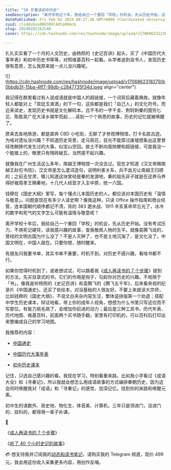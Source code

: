 ```yaml
---
title: "30 岁重读初中历史"
seoDescription: "离开学校近十年，我给自己一个重回「学校」的机会，先从历史开始。没有考试压力，不用死记硬背，读我感兴趣的故事，查我敬佩人物的生平。"
datePublished: Fri Feb 02 2024 08:27:38 GMT+0000 (Coordinated Universal Time)
cuid: cls4du5ox000309l4dto09mcb
slug: 20240202162540
cover: https://cdn.hashnode.com/res/hashnode/image/upload/v1706862312302/b17af190-ff9f-4f84-a4a5-095da2de2dca.jpeg

---
```


扎扎实实看了一个月的人文历史，由杨照的《史记百讲》起头，买了《中国历代大事年表》和初中历史书等等，对照维基百科一起看。从学者追到说书人，发现历史很有意思，怎么我原来就一点儿没兴趣呢。

![](https://cdn.hashnode.com/res/hashnode/image/upload/v1706862318279/b0bbdb3f-15ba-4ff7-98db-c2847735f34d.jpeg align="center")

我记得在群里看过有人说成语就是中国人的超链接，一个词背后藏着典故。就像年轻人都能对上「宫廷玉液酒」的下一句，这些都是我们「自己人」的文化符号。而近来读史，发现历史书就是文化解码本。吕不韦的一字千金、荆轲刺秦的图穷匕见、陈胜吴广在大泽乡揭竿而起……读到一个个熟悉的故事，历史的记忆就被唤醒了。

原来去各地旅游，都是直奔 CBD 小吃街，无聊了才参观博物馆，打卡名胜古迹。为啥对遗址没兴趣？不知道历史背景，走马观花，目光不能穿过废墟想象出这里曾经改朝换代发生过的大事，似宝山空回。故土不断向我抛梗和超链接，可是我没一个能接上的，眼里只有残砖破瓦，当然提不起兴趣。

就像我在广州生活这么多年，南越王博物馆一次没去过。现在才知道《汉文帝赐南越王赵佗书信》，汉文帝是怎么遣词造句，说明利害关系，兵不血刃让南越王归顺的；之前去甘肃，哪儿知道这块曾经是秦的发源地，秦的祖先非子就是在这养马养得好被周孝王赐秦地，十几代人经营才入主中原，统一六国。

钱穆在《国史大纲》里写，每个懂点儿本国历史的人，都应该对本国历史有「温情与敬意」。问题是现在有多少人读史啊？像我这种，只读 Office 操作指南和商业经管，连本国朝代顺序都记不清，背的 383 淝水战、1911 辛亥革命早忘光了，冰冷的数字和死气的文字怎么可能有温情与敬意呢？

离开学校十年后，我给自己一个重回「学校」的机会，先从历史开始。没有考试压力，不用死记硬背，读我感兴趣的故事，查我敬佩人物的生平。就像袁腾飞说的，曾经的文明古国为什么没了？不是人灭种了，也不是土地沉海了，是文化没了。中国文明在，中国人就在。只要你想，随时醒来。

有朋友问我要书单，其实书单不重要，时机不到，对历史不感兴趣，看啥书都不行。

如果你觉得时机到了，或者想试试，可以跟着我《[成人再读书的 7 个步骤](https://mp.weixin.qq.com/s?__biz=MzI3MzU5MDA1OQ==&mid=2247488452&idx=1&sn=6f28063d623a72e773541515cf7452fb&chksm=eb21a180dc562896e7b96a1d4fd2b131e350a3664828846d0f1c81bea4123978e02173019c39#rd)》提到的方法，先买目录式的书，它们的作用是钩子，勾起你对历史的兴趣。不局限于「书」，像我是听杨照的《史记百讲》和袁腾飞的《腾飞五千年》，后来看央视的纪录片《中国通史》，还买了些绘本，对没基础的人很友好。不要上来就读大宗师，比如钱穆的《国史大纲》，不说文白夹杂内容生涩，繁体竖排版第一个劝退；搭配中学生历史课本，辩证地看，带上你的成年人视角，想想为什么书里只写这位而不写那位。有能力挑毛病了，会增加你前进的动力；最后是三种工具书，历代年表、历代地图、维基百科，前面两个买书随手翻，家里有打印机的，可以百科后打印出来整编成自己的学习地图。

我推荐的内容：

* [中国通史](https://movie.douban.com/subject/20515991/)
    
* [中国历代大事年表](https://book.douban.com/subject/27075056/)
    
* [初中历史课本](https://item.jd.com/10029162596806.html)
    

记住，只选自己感兴趣的看。我现在学习，特别看重来路。比如我小学看过《成语大全》和《寻秦记》，所以我就会想怎么用成语故事的方式编排秦朝历史，因为这会同时唤醒我对「成语」和「寻秦记」的感觉，加深记忆。找到你的来路和唤醒元素。

初中生的语数外、政史地、物化生、体音美、计算机，三年只是领进门，没进门的、挂科的，都得用一辈子补课。

🔗

《[成人再读书的 7 个步骤](https://mp.weixin.qq.com/s?__biz=MzI3MzU5MDA1OQ==&mid=2247488452&idx=1&sn=6f28063d623a72e773541515cf7452fb&chksm=eb21a180dc562896e7b96a1d4fd2b131e350a3664828846d0f1c81bea4123978e02173019c39&token=1793985754&lang=zh_CN#)》

《[听了 40 个小时史记的故事](https://mp.weixin.qq.com/s?__biz=MzI3MzU5MDA1OQ==&mid=2247488460&idx=1&sn=739729939871ab8126a1c4974981264f&chksm=eb21a188dc56289e0e2aaa03fc17f32d824d4353f27b21f7eb4fc6d9f90abbec370fb667fc1e#rd)》

💳 想支持我并订阅我的[动态和读书笔记](https://mp.weixin.qq.com/s/A_yK10ktL8Nl7RzsnGwzEg)，请购买我的 Telegram 频道，现价 499 元，我会用这份收入采集更多内容，用创作反哺。